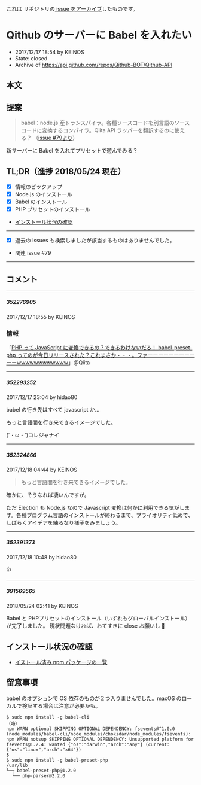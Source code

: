 これは  リポジトリの[ issue をアーカイブ]()したものです。

# Qithub のサーバーに Babel を入れたい

- 2017/12/17 18:54 by KEINOS
- State: closed
- Archive of https://api.github.com/repos/Qithub-BOT/Qithub-API

## 本文

## 提案

> babel：node.js 産トランスパイラ。各種ソースコードを別言語のソースコードに変換するコンパイラ。Qiita API ラッパーを翻訳するのに使える？ （[issue #79より](https://github.com/Qithub-BOT/scripts/issues/79#issuecomment-352215922)）

新サーバーに Babel を入れてプリセットで遊んでみる？

## TL;DR（進捗 2018/05/24 現在）

- [x] 情報のピックアップ
- [x] Node.js のインストール
- [x] Babel のインストール
- [x] PHP プリセットのインストール
- [インストール状況の確認](http://qithub.tk/api/version/?key=npm+package&type=program)

----------------

- [x] 過去の Issues も検索しましたが該当するものはありませんでした。
- 関連 issue #79

-----

## コメント

-----

##### 352276905

2017/12/17 18:55 by KEINOS

### 情報
「[PHP って JavaScript に変換できるの？できるわけないだろ！ babel-preset-php ってのが今日リリースされた？これまさか・・・。ファーーーーーーーーーーーwwwwwwwwwwww](https://qiita.com/kotarella1110/items/064904b3269098938be8)」＠Qiita

-----

##### 352293252

2017/12/17 23:04 by hidao80

babel の行き先はすべて javascript か…

もっと言語間を行き来できるイメージでした。

(´・ω・`)コレジャナイ

-----

##### 352324866

2017/12/18 04:44 by KEINOS

> もっと言語間を行き来できるイメージでした。

確かに、そうなれば凄いんですが。

ただ Electron も Node.js なので Javascript 変換は何かに利用できる気がします。各種プログラム言語のインストールが終わるまで、プライオリティ低めで、しばらくアイデアを練るなり様子をみましょう。


-----

##### 352391373

2017/12/18 10:48 by hidao80

👍

-----

##### 391569565

2018/05/24 02:41 by KEINOS

Babel と PHPプリセットのインストール（いずれもグローバルインストール）が完了しました。
現状問題なければ、おてすきに close お願いし 💪 

## インストール状況の確認
- [イストール済み npm パッケージの一覧](http://qithub.tk/api/version/?key=npm+package&type=program)

## 留意事項

babel のオプションで OS 依存のものが２つ入りませんでした。macOS のローカルで検証する場合は注意が必要かも。

```
$ sudo npm install -g babel-cli
（略）
npm WARN optional SKIPPING OPTIONAL DEPENDENCY: fsevents@^1.0.0 (node_modules/babel-cli/node_modules/chokidar/node_modules/fsevents):
npm WARN notsup SKIPPING OPTIONAL DEPENDENCY: Unsupported platform for fsevents@1.2.4: wanted {"os":"darwin","arch":"any"} (current: {"os":"linux","arch":"x64"})
$
$ sudo npm install -g babel-preset-php
/usr/lib
└─┬ babel-preset-php@1.2.0 
  └── php-parser@2.2.0 
```
